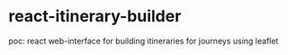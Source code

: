 # react-itinerary-builder
poc: react web-interface for building itineraries for journeys using leaflet
